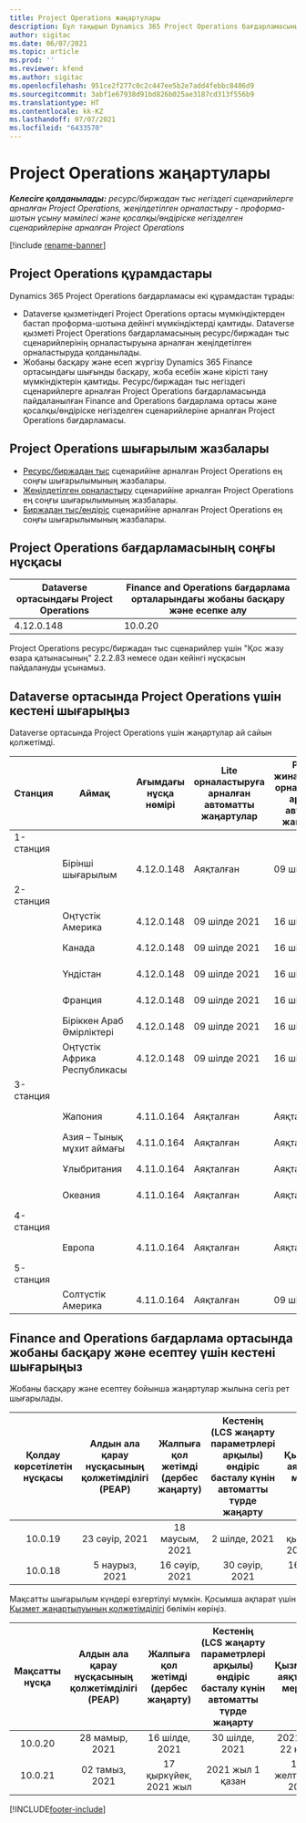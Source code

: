 ```yaml
---
title: Project Operations жаңартулары
description: Бұл тақырып Dynamics 365 Project Operations бағдарламасының шығарылған нұсқалары туралы ақпарат береді.
author: sigitac
ms.date: 06/07/2021
ms.topic: article
ms.prod: ''
ms.reviewer: kfend
ms.author: sigitac
ms.openlocfilehash: 951ce2f277c0c2c447ee5b2e7add4febbc8486d9
ms.sourcegitcommit: 3abf1e67938d91bd826b025ae3187cd313f556b9
ms.translationtype: HT
ms.contentlocale: kk-KZ
ms.lasthandoff: 07/07/2021
ms.locfileid: "6433570"
---
```

# <a name="project-operations-updates"></a>Project Operations жаңартулары

_**Келесіге қолданылады:** ресурс/биржадан тыс негіздегі сценарийлерге арналған Project Operations, жеңілдетілген орналастыру - проформа-шотын ұсыну мәмілесі және қосалқы/өндіріске негізделген сценарийлеріне арналған Project Operations_

[!include [rename-banner](~/includes/cc-data-platform-banner.md)]

## <a name="project-operations-components"></a>Project Operations құрамдастары

Dynamics 365 Project Operations бағдарламасы екі құрамдастан тұрады:

- Dataverse қызметіндегі Project Operations ортасы мүмкіндіктерден бастап проформа-шотына дейінгі мүмкіндіктерді қамтиды. Dataverse қызметі Project Operations бағдарламасының ресурс/биржадан тыс сценарийлерінің орналастыруына арналған жеңілдетілген орналастыруда қолданылады.
- Жобаны басқару және есеп жүргізу Dynamics 365 Finance ортасындағы шығынды басқару, жоба есебін және кірісті тану мүмкіндіктерін қамтиды. Ресурс/биржадан тыс негіздегі сценарийлерге арналған Project Operations бағдарламасында пайдаланылған Finance and Operations бағдарлама ортасы және қосалқы/өндіріске негізделген сценарийлеріне арналған Project Operations бағдарламасы.

## <a name="project-operations-release-notes"></a>Project Operations шығарылым жазбалары
- [Ресурс/биржадан тыс](whats-new-july-2021-resource-based.md) сценарийіне арналған Project Operations ең соңғы шығарылымының жазбалары.
- [Жеңілдетілген орналастыру](../pro/whats-new/whats-new-july-2021-lite.md) сценарийіне арналған Project Operations ең соңғы шығарылымының жазбалары.
- [Биржадан тыс/өндіріс](../prod-pma/whats-new/whats-new-jul-2021-stocked.md) сценарийіне арналған Project Operations ең соңғы шығарылымының жазбалары.

## <a name="project-operations-latest-version"></a>Project Operations бағдарламасының соңғы нұсқасы

| Dataverse ортасындағы Project Operations | Finance and Operations бағдарлама орталарындағы жобаны басқару және есепке алу | 
| --- | --- |
| 4.12.0.148 | 10.0.20 |

Project Operations ресурс/биржадан тыс сценарийлер үшін "Қос жазу өзара қатынасының" 2.2.2.83 немесе одан кейінгі нұсқасын пайдалануды ұсынамыз.

## <a name="release-schedule-for-project-operations-on-dataverse-environment"></a>Dataverse ортасында Project Operations үшін кестені шығарыңыз

Dataverse ортасында Project Operations үшін жаңартулар ай сайын қолжетімді. 

| Станция | Аймақ | Ағымдағы нұсқа нөмірі | Lite орналастыруға арналған автоматты жаңартулар | Ресурс/жинақталмаған орналастыруға арналған автоматты жаңартулар | Келесі нұсқа нөмірі | Келесі нұсқа жалпыға қолжетімді |
|-----------|-----------------------|-----------------|--------------|---------------------|---------------------|---------------------|
| 1-станция |   &nbsp;              |    &nbsp;       | &nbsp;       |      &nbsp;         |      &nbsp;         |      &nbsp;         |
|   &nbsp;  | Бірінші шығарылым         |  4.12.0.148     | Аяқталған     | 09 шілде 2021          | TBD                 | 06 тамыз 2021        |
| 2-станция |   &nbsp;              |    &nbsp;       | &nbsp;       |      &nbsp;         |      &nbsp;         |      &nbsp;         |
|   &nbsp;  | Оңтүстік Америка         |  4.12.0.148     | 09 шілде 2021   | 16 шілде 2021          | TBD                 | 06 тамыз 2021        |
|    &nbsp; | Канада                |  4.12.0.148     | 09 шілде 2021   | 16 шілде 2021          | TBD                 | 06 тамыз 2021        |
|   &nbsp;  | Үндістан                 |  4.12.0.148     | 09 шілде 2021   | 16 шілде 2021          | TBD                 | 06 тамыз 2021        |
|   &nbsp;  | Франция                |  4.12.0.148     | 09 шілде 2021   | 16 шілде 2021          | TBD                 | 06 тамыз 2021        |
|   &nbsp;  | Біріккен Араб Әмірліктері  |  4.12.0.148     | 09 шілде 2021   | 16 шілде 2021          | TBD                 | 06 тамыз 2021        |
|   &nbsp;  | Оңтүстік Африка Республикасы          |  4.12.0.148     | 09 шілде 2021   | 16 шілде 2021          | TBD                 | 06 тамыз 2021        |
| 3-станция |      &nbsp;           |     &nbsp;      |     &nbsp;   |      &nbsp;         |      &nbsp;         |      &nbsp;         |
|   &nbsp;  | Жапония                 |  4.11.0.164     | Аяқталған     | Аяқталған            | 4.12.0.148          | 09 шілде 2021          |
|   &nbsp;  | Азия – Тынық мұхит аймағы          |  4.11.0.164     | Аяқталған     | Аяқталған            | 4.12.0.148          | 09 шілде 2021          |
|   &nbsp;  | Ұлыбритания         |  4.11.0.164     | Аяқталған     | Аяқталған            | 4.12.0.148          | 09 шілде 2021          |
|   &nbsp;  | Океания               |  4.11.0.164     | Аяқталған     | Аяқталған            | 4.12.0.148          | 09 шілде 2021          |
| 4-станция |     &nbsp;            |     &nbsp;      |     &nbsp;   |      &nbsp;         |      &nbsp;         |      &nbsp;         |
|   &nbsp;  | Европа                |  4.11.0.164     | Аяқталған     | Аяқталған            | 4.12.0.148          | 16 шілде 2021          |
| 5-станция |     &nbsp;            |     &nbsp;      |     &nbsp;   |      &nbsp;         |      &nbsp;         |      &nbsp;         |
|   &nbsp;  | Солтүстік Америка         |  4.11.0.164     | Аяқталған     | 09 шілде 2021          | 4.12.0.148          | 23 шілде 2021          |



## <a name="release-schedule-for-project-management-and-accounting-in-the-finance-and-operations-apps-environment"></a>Finance and Operations бағдарлама ортасында жобаны басқару және есептеу үшін кестені шығарыңыз

Жобаны басқару және есептеу бойынша жаңартулар жылына сегіз рет шығарылады.

|          Қолдау көрсетілетін нұсқасы          | Алдын ала қарау нұсқасының қолжетімділігі (PEAP) | Жалпыға қол жетімді (дербес жаңарту) | Кестенің (LCS жаңарту параметрлері арқылы) өндіріс басталу күнін автоматты түрде жаңарту |   Қызметтің аяқталуы мерзімі   |
|:-------------------------:|:---------------------------:|:---------------------------------:|:--------------------------------------------------------------------:|:------------------:|
|          10.0.19          |        23 сәуір, 2021       |            18 маусым, 2021           |                             2 шілде, 2021                             | 17 қыркүйек, 2021 жыл |
|          10.0.18          |        5 наурыз, 2021        |           16 сәуір, 2021          |                            30 сәуір, 2021                            |    16 шілде, 2021   |


Мақсатты шығарылым күндері өзгертілуі мүмкін. Қосымша ақпарат үшін [Қызмет жаңартылуының қолжетімділігі](/dynamics365/fin-ops-core/fin-ops/get-started/public-preview-releases?toc=%2fdynamics365%2ffinance%2ftoc.json) бөлімін көріңіз.

|          Мақсатты нұсқа          | Алдын ала қарау нұсқасының қолжетімділігі (PEAP) | Жалпыға қол жетімді (дербес жаңарту) | Кестенің (LCS жаңарту параметрлері арқылы) өндіріс басталу күнін автоматты түрде жаңарту |   Қызметтің аяқталуы мерзімі   |
|:-------------------------:|:---------------------------:|:---------------------------------:|:--------------------------------------------------------------------:|:------------------:|
|          10.0.20          |         28 мамыр, 2021        |           16 шілде, 2021           |                             30 шілде, 2021                             |  2021 жыл 22 қазан  |
|          10.0.21          |         02 тамыз, 2021     |           17 қыркүйек, 2021 жыл      |                             2021 жыл 1 қазан                           |  10-желтоқсан, 2021  |


[!INCLUDE[footer-include](../includes/footer-banner.md)]
